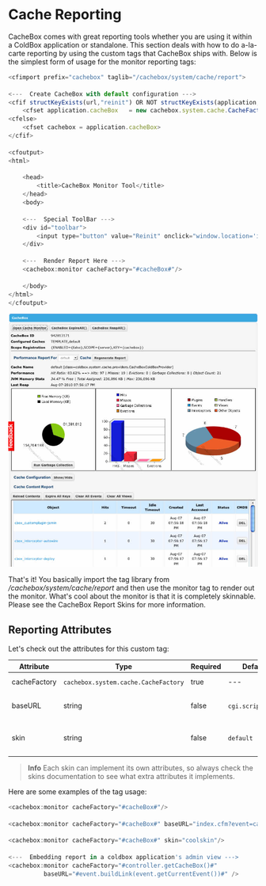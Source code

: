 # Cache Reporting

CacheBox comes with great reporting tools whether you are using it within a ColdBox application or standalone. This section deals with how to do a-la-carte reporting by using the custom tags that CacheBox ships with. Below is the simplest form of usage for the monitor reporting tags:

```javascript
<cfimport prefix="cachebox" taglib="/cachebox/system/cache/report">

<---  Create CacheBox with default configuration --->
<cfif structKeyExists(url,"reinit") OR NOT structKeyExists(application,"cacheBox")>
    <cfset application.cacheBox   = new cachebox.system.cache.CacheFactory()>
<cfelse>
    <cfset cachebox = application.cacheBox>
</cfif>

<cfoutput>
<html>

    <head>
        <title>CacheBox Monitor Tool</title>
    </head>
    <body>

    <---  Special ToolBar --->
    <div id="toolbar">
        <input type="button" value="Reinit" onclick="window.location='index.cfm?reinit'"/>
    </div>

    <---  Render Report Here --->
    <cachebox:monitor cacheFactory="#cacheBox#"/>

    </body>
</html>
</cfoutput>
```

![](../.gitbook/assets/cachemonitor.jpg)

That's it! You basically import the tag library from _/cachebox/system/cache/report_ and then use the monitor tag to render out the monitor. What's cool about the monitor is that it is completely skinnable. Please see the CacheBox Report Skins for more information.

## Reporting Attributes

Let's check out the attributes for this custom tag:

| Attribute | Type | Required | Default | Description |
| --- | --- | --- | --- | --- |
| cacheFactory | `cachebox.system.cache.CacheFactory` | true | --- | The reference to the CacheBox factory to report on. |
| baseURL | string | false | `cgi.script_name` | The location of the script so the tag can create links for Ajax calls and rendering calls. |
| skin | string | false | `default` | The name of the skin to use for rendering the report. The skins are found at `/cachebox/system/cache/report/skins` |

> **Info** Each skin can implement its own attributes, so always check the skins documentation to see what extra attributes it implements.

Here are some examples of the tag usage:

```javascript
<cachebox:monitor cacheFactory="#cacheBox#"/>

<cachebox:monitor cacheFactory="#cacheBox#" baseURL="index.cfm?event=cacheMonitor"/>

<cachebox:monitor cacheFactory="#cacheBox#" skin="coolskin"/>

<---  Embedding report in a coldbox application's admin view --->
<cachebox:monitor cacheFactory="#controller.getCacheBox()#"
          baseURL="#event.buildLink(event.getCurrentEvent())#" />
```

